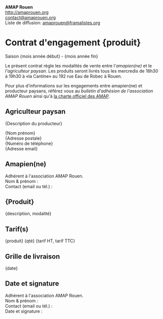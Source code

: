 **AMAP Rouen**  
http://amaprouen.org  
contact@amaprouen.org  
Liste de diffusion: amaprouen@framalistes.org

# Contrat d'engagement {produit}
Saison {mois année début} - {mois année fin}

Le présent contrat règle les modalités de vente entre l'*amapien(ne)* et le *l'agriculteur paysan*. Les produits seront livrés tous les mercredis de 18h30 à 19h30 à «la Cantine» au 192 rue Eau de Robec à Rouen.

Pour plus d'informations sur les engagements entre amapien(ne) et producteur paysans, référez vous au *bulletin d'adhésion de l'association AMAP Rouen* ainsi qu'à [la charte officiel des AMAP](http://miramap.org/IMG/pdf/charte_des_amap_mars_2014-2.pdf).

## Agriculteur paysan
{Description du producteur}

{Nom prénom}  
{Adresse postale}  
{Numéro de téléphone}  
{Adresse email}

## Amapien(ne)
Adhérent à l'association AMAP Rouen.  
Nom & prénom :  
Contact (email ou tél.) : 

## {Produit}
{description, modalité}

## Tarif(s)
{produit} {qté} {tarif HT, tarif TTC}

## Grille de livraison
{date}

## Date et signature
Adhérent à l'association AMAP Rouen.  
Nom & prénom :  
Contact (email ou tél.) :  
Date et signature :
